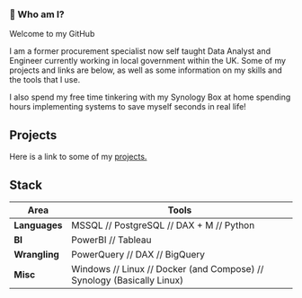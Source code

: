 ### 👋 Who am I?

Welcome to my GitHub

I am a former procurement specialist now self taught Data Analyst and Engineer currently working in local government within the UK. Some of my projects and links are below, as well as some information on my skills and the tools that I use. 

I also spend my free time tinkering with my Synology Box at home spending hours implementing systems to save myself seconds in real life!


## Projects

Here is a link to some of my [projects.](#portfolio)

## Stack

| Area | Tools |
| --- | --- |
| **Languages** | MSSQL // PostgreSQL // DAX + M // Python |
| **BI** | PowerBI // Tableau |
| **Wrangling** | PowerQuery // DAX //  BigQuery |
| **Misc** | Windows // Linux // Docker (and Compose) // Synology (Basically Linux) |


<!--
**redholt/redholt** is a ✨ _special_ ✨ repository because its `README.md` (this file) appears on your GitHub profile.

Here are some ideas to get you started:

- 🔭 I’m currently working on ...
- 🌱 I’m currently learning ...
- 👯 I’m looking to collaborate on ...
- 🤔 I’m looking for help with ...
- 💬 Ask me about ...
- 📫 How to reach me: ...
- 😄 Pronouns: ...
- ⚡ Fun fact: ...
-->

